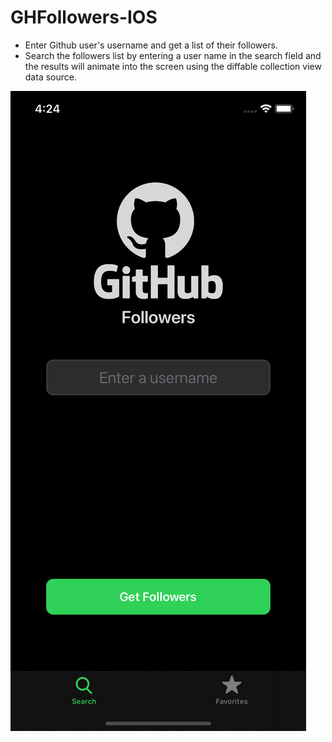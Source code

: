 # GHFollowers-IOS

 - Enter Github user's username and get a list of their followers.
 - Search the followers list by entering a user name in the search field and the results will animate into the screen using the diffable collection view data source.
 

![Enter Github username](https://github.com/AmmarHazem/GHFollowers-IOS/blob/master/screens/1.png?width=100)

